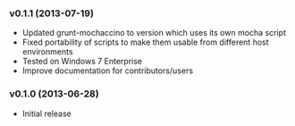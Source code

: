 <a name="v0.1.1"></a>
### v0.1.1 (2013-07-19)

* Updated grunt-mochaccino to version which uses its own mocha script
* Fixed portability of scripts to make them usable from different host environments
* Tested on Windows 7 Enterprise
* Improve documentation for contributors/users

<a name="v0.1.0"></a>
### v0.1.0 (2013-06-28)

* Initial release
